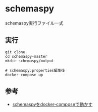 # schemaspy
schemaspy実行ファイル一式

## 実行
```
git clone 
cd schemaspy-master
mkdir schemaspy/output

# schemaspy.properties編集後
docker compose up
```

## 参考
- [schemaspyをdocker-composeで動かす](https://takahashik.hatenablog.com/entry/2018/10/09/075957)

